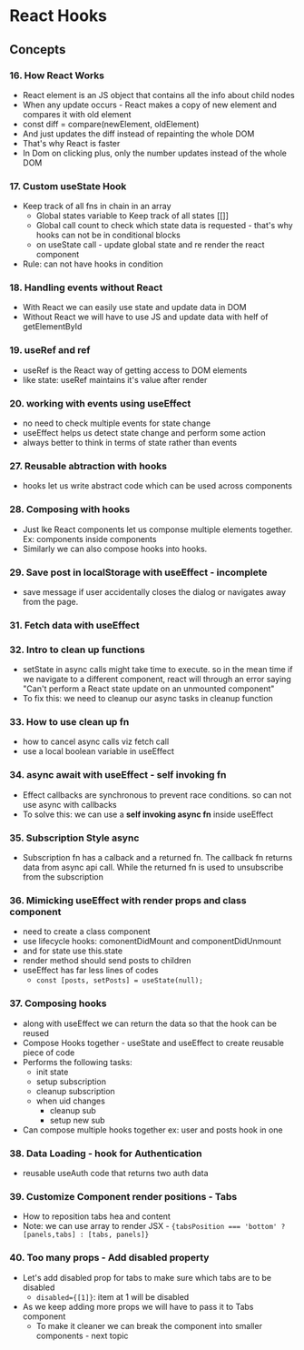 # React Hooks

## Concepts

### 16. How React Works
- React element is an JS object that contains all the info about child nodes
- When any update occurs - React makes a copy of new element and compares it with old element
- const diff = compare(newElement, oldElement)
- And just updates the diff instead of repainting the whole DOM
- That's why React is faster
- In Dom on clicking plus, only the number updates instead of the whole DOM

### 17. Custom useState Hook
- Keep track of all fns in chain in an array
    - Global states variable to Keep track of all states [[]]
    - Global call count to check which state data is requested - that's why hooks can not be in conditional blocks
    - on useState call - update global state and re render the react component
- Rule: can not have hooks in condition

### 18. Handling events without React
- With React we can easily use state and update data in DOM
- Without React we will have to use JS and update data with helf of getElementById

### 19. useRef and ref
- useRef is the React way of getting access to DOM elements
- like state: useRef maintains it's value after render

### 20. working with events using useEffect
- no need to check multiple events for state change
- useEffect helps us detect state change and perform some action
- always better to think in terms of state rather than events

### 27. Reusable abtraction with hooks
- hooks let us write abstract code which can be used across components

### 28. Composing with hooks
- Just lke React components let us componse multiple elements together. Ex: components inside components
- Similarly we can also compose hooks into hooks.

### 29. Save post in localStorage with useEffect - incomplete
- save message if user accidentally closes the dialog or navigates away from the page.

### 31. Fetch data with useEffect

### 32. Intro to clean up functions
- setState in async calls might take time to execute.  so in the mean time if  we navigate to a different component, react will through an error saying "Can't perform a React state update on an unmounted component"
- To fix this: we need to cleanup our async tasks in cleanup function

### 33. How to use clean up fn
- how to cancel async calls viz fetch call
- use a local boolean variable in useEffect 

### 34. async await with useEffect - self invoking fn
- Effect callbacks are synchronous to prevent race conditions. so can not use async with callbacks
- To solve this: we can use a **self invoking async fn** inside useEffect

### 35. Subscription Style async
- Subscription fn has a calback and a returned fn. The callback fn returns data from async api call. While the returned fn is used to unsubscribe from the subscription

### 36. Mimicking useEffect with render props and class component
- need to create a class component
- use lifecycle hooks: comonentDidMount and componentDidUnmount
- and for state use this.state
- render method should send posts to children
- useEffect has far less lines of codes
    -  `const [posts, setPosts] = useState(null);`

### 37. Composing hooks
- along with useEffect we can return the data so that the hook can be reused
- Compose Hooks together - useState and useEffect to create reusable piece of code
- Performs the following tasks:
    - init state
    - setup subscription
    - cleanup subscription
    - when uid changes
        - cleanup sub
        - setup new sub
- Can compose multiple hooks together ex: user and posts hook in one

### 38. Data Loading - hook for Authentication
- reusable useAuth code that returns two auth data

### 39. Customize Component render positions - Tabs
- How to reposition tabs hea and content 
- Note: we can use array to render JSX
      - `{tabsPosition === 'bottom' ? [panels,tabs] : [tabs, panels]}`

### 40. Too many props - Add disabled property
- Let's add disabled prop for tabs to make sure which tabs are to be disabled
    - `disabled={[1]}`: item at 1 will be disabled
- As we keep adding more props we will have to pass it to Tabs component
    - To make it cleaner we can break the component into smaller components - next topic